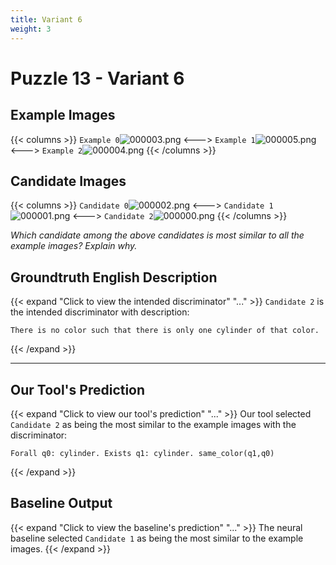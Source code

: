 ```yaml
---
title: Variant 6
weight: 3
---
```


# Puzzle 13 - Variant 6

## Example Images
{{< columns >}}
`Example 0`![000003.png](/clevr-variants/breaking/fovariant-6/render/images/CLEVR_val_000003.png)
<--->
`Example 1`![000005.png](/clevr-variants/breaking/fovariant-6/render/images/CLEVR_val_000005.png)
<--->
`Example 2`![000004.png](/clevr-variants/breaking/fovariant-6/render/images/CLEVR_val_000004.png)
{{< /columns >}}

## Candidate Images
{{< columns >}}
`Candidate 0`![000002.png](/clevr-variants/breaking/fovariant-6/render/images/CLEVR_val_000002.png)
<--->
`Candidate 1`![000001.png](/clevr-variants/breaking/fovariant-6/render/images/CLEVR_val_000001.png)
<--->
`Candidate 2`![000000.png](/clevr-variants/breaking/fovariant-6/render/images/CLEVR_val_000000.png)
{{< /columns >}}

*Which candidate among the above candidates is most similar to all the example images? Explain why.*

## Groundtruth English Description

{{< expand "Click to view the intended discriminator" "..." >}}
`Candidate 2` is the intended discriminator with description:
```plaintext 
There is no color such that there is only one cylinder of that color.
```
{{< /expand >}}

---



## Our Tool's Prediction

{{< expand "Click to view our tool's prediction" "..." >}}
Our tool selected `Candidate 2` as being the most similar to the example images with the discriminator:
```plaintext
Forall q0: cylinder. Exists q1: cylinder. same_color(q1,q0)
```
{{< /expand >}}



## Baseline Output

{{< expand "Click to view the baseline's prediction" "..." >}}
The neural baseline selected `Candidate 1` as being the most similar to the example images.
{{< /expand >}}

